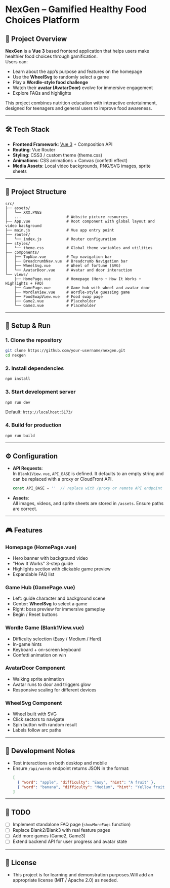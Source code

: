 # NexGen – Gamified Healthy Food Choices Platform

## 📖 Project Overview
**NexGen** is a **Vue 3** based frontend application that helps users make healthier food choices through gamification.  
Users can:
- Learn about the app’s purpose and features on the homepage  
- Use the **WheelSvg** to randomly select a game  
- Play a **Wordle-style food challenge**  
- Watch their **avatar (AvatarDoor)** evolve for immersive engagement  
- Explore FAQs and highlights  

This project combines nutrition education with interactive entertainment, designed for teenagers and general users to improve food awareness.

---

## 🛠 Tech Stack
- **Frontend Framework**: [Vue 3](https://vuejs.org/) + Composition API  
- **Routing**: Vue Router  
- **Styling**: CSS3 / custom theme (theme.css)  
- **Animations**: CSS animations + Canvas (confetti effect)  
- **Media Assets**: Local video backgrounds, PNG/SVG images, sprite sheets  

---

## 📂 Project Structure
```
src/
├── assets/
│   └── XXX.PNGS
│   ...                    # Website picture resources
├── App.vue                # Root component with global layout and video background
├── main.js                # Vue app entry point
├── router/
│   └── index.js           # Router configuration
├── styles/
│   └── theme.css          # Global theme variables and utilities
├── components/
│   ├── TopNav.vue         # Top navigation bar
│   ├── BreadcrumbNav.vue  # Breadcrumb Navigation bar 
│   ├── WheelSvg.vue       # Wheel of fortune (SVG)
│   └── AvatarDoor.vue     # Avatar and door interaction
└── views/
    ├── HomePage.vue       # Homepage (Hero + How It Works + Highlights + FAQ)
    ├── GamePage.vue       # Game hub with wheel and avatar door
    ├── WordleView.vue     # Wordle-style guessing game
    ├── FoodSwapView.vue   # Food swap page
    ├── Game2.vue          # Placeholder
    └── Game3.vue          # Placeholder
```

---

## 🚀 Setup & Run

### 1. Clone the repository
```bash
git clone https://github.com/your-username/nexgen.git
cd nexgen
```

### 2. Install dependencies
```bash
npm install
```

### 3. Start development server
```bash
npm run dev
```
Default: `http://localhost:5173/`

### 4. Build for production
```bash
npm run build
```

---

## ⚙️ Configuration
- **API Requests**:  
  In `Blank1View.vue`, `API_BASE` is defined. It defaults to an empty string and can be replaced with a proxy or CloudFront API.  
  ```js
  const API_BASE = ''  // replace with /proxy or remote API endpoint
  ```

- **Assets**:  
  All images, videos, and sprite sheets are stored in `/assets`. Ensure paths are correct.

---

## 🎮 Features

### Homepage (HomePage.vue)
- Hero banner with background video
- "How It Works" 3-step guide
- Highlights section with clickable game preview
- Expandable FAQ list

### Game Hub (GamePage.vue)
- Left: guide character and background scene
- Center: **WheelSvg** to select a game
- Right: boss preview for immersive gameplay
- Begin / Reset buttons

### Wordle Game (Blank1View.vue)
- Difficulty selection (Easy / Medium / Hard)
- In-game hints
- Keyboard + on-screen keyboard
- Confetti animation on win

### AvatarDoor Component
- Walking sprite animation
- Avatar runs to door and triggers glow
- Responsive scaling for different devices

### WheelSvg Component
- Wheel built with SVG
- Click sectors to navigate
- Spin button with random result
- Labels follow arc paths

---

## 🧪 Development Notes
- Test interactions on both desktop and mobile
- Ensure `/api/words` endpoint returns JSON in the format:
  ```json
  [
    { "word": "apple", "difficulty": "Easy", "hint": "A fruit" },
    { "word": "banana", "difficulty": "Medium", "hint": "Yellow fruit" }
  ]
  ```

---

## 📌 TODO
- [ ] Implement standalone FAQ page (`showMoreFaqs` function)
- [ ] Replace Blank2/Blank3 with real feature pages
- [ ] Add more games (Game2, Game3)
- [ ] Extend backend API for user progress and avatar state

---

## 📜 License
- This project is for learning and demonstration purposes.Will add an appropriate license (MIT / Apache 2.0) as needed.

